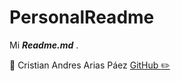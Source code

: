 # PersonalReadme
Mi ***Readme.md*** .

:pushpin: Cristian Andres Arias Páez [GitHub :pencil2:](https://github.com/AriasPaez/)  